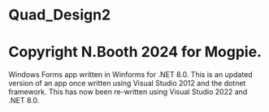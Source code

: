# Quad_Design2
# Copyright N.Booth 2024 for Mogpie.

Windows Forms app written in Winforms for .NET 8.0.  This is an updated version of an app once written using Visual Studio 2012 and the dotnet framework.  This has now been 
re-written using Visual Studio 2022 and .NET 8.0.